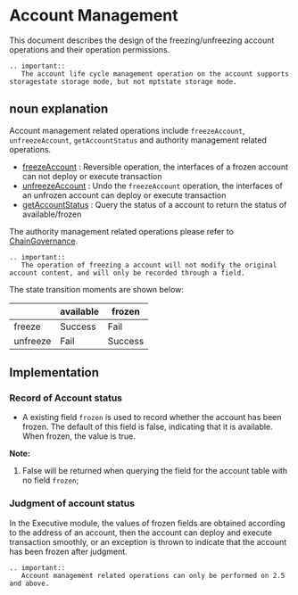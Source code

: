 # Account Management

This document describes the design of the freezing/unfreezing account operations and their operation permissions.

```eval_rst
.. important::
   The account life cycle management operation on the account supports storagestate storage mode, but not mptstate storage mode.
```

## noun explanation

Account management related operations include `freezeAccount`, `unfreezeAccount`, `getAccountStatus` and authority management related operations.

- [freezeAccount](../../manual/console.html#freezeaccount) : Reversible operation, the interfaces of a frozen account can not deploy or execute transaction
- [unfreezeAccount](../../manual/console.html#unfreezeaccount) : Undo the `freezeAccount` operation, the interfaces of an unfrozen account can deploy or execute transaction
- [getAccountStatus](../../manual/console.html#getaccountstatus) : Query the status of a account to return the status of available/frozen

The authority management related operations please refer to [ChainGovernance](../security_control/chain_governance.md).

```eval_rst
.. important::
   The operation of freezing a account will not modify the original account content, and will only be recorded through a field.
```

The state transition moments are shown below:

|          | available | frozen  |
| -------- | --------- | ------- |
| freeze   | Success   | Fail    |
| unfreeze | Fail      | Success |

## Implementation

### Record of Account status

- A existing field `frozen` is used to record whether the account has been frozen. The default of this field is false, indicating that it is available. When frozen, the value is true.

**Note:**

1. False will be returned when querying the field for the account table with no field `frozen`;

### Judgment of account status

In the Executive module, the values of frozen fields are obtained according to the address of an account, then the account can deploy and execute transaction smoothly, or an exception is thrown to indicate that the account has been frozen after judgment.

```eval_rst
.. important::
   Account management related operations can only be performed on 2.5 and above.
```
